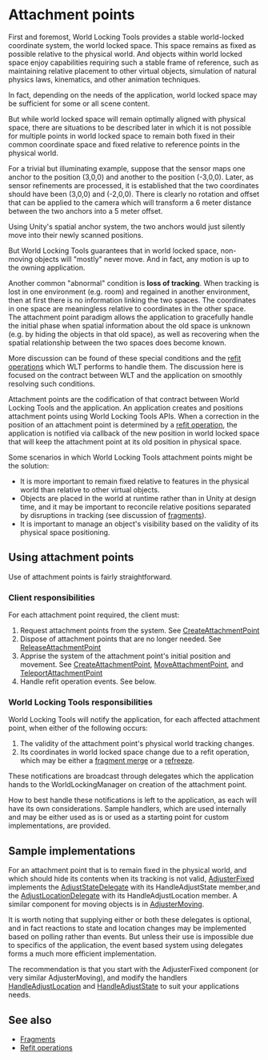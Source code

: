 # Attachment points

First and foremost, World Locking Tools provides a stable world-locked coordinate system, the world locked space. This space remains as fixed as possible relative to the physical world. And objects within world locked space enjoy capabilities requiring such a stable frame of reference, such as maintaining relative placement to other virtual objects, simulation of natural physics laws, kinematics, and other animation techniques.

In fact, depending on the needs of the application, world locked space may be sufficient for some or all scene content.

But while world locked space will remain optimally aligned with physical space, there are situations to be described later in which it is not possible for multiple points in world locked space to remain both fixed in their common coordinate space and fixed relative to reference points in the physical world.

For a trivial but illuminating example, suppose that the sensor maps one anchor to the position (3,0,0) and another to the position (-3,0,0). Later, as sensor refinements are processed, it is established that the two coordinates should have been (3,0,0) and (-2,0,0). There is clearly no rotation and offset that can be applied to the camera which will transform a 6 meter distance between the two anchors into a 5 meter offset.

Using Unity's spatial anchor system, the two anchors would just silently move into their newly scanned positions.

But World Locking Tools guarantees that in world locked space, non-moving objects will "mostly" never move. And in fact, any motion is up to the owning application.

Another common "abnormal" condition is **loss of tracking**. When tracking is lost in one environment (e.g. room) and regained in another environment, then at first there is no information linking the two spaces. The coordinates in one space are meaningless relative to coordinates in the other space. The attachment point paradigm allows the application to gracefully handle the initial phase when spatial information about the old space is unknown (e.g. by hiding the objects in that old space), as well as recovering when the spatial relationship between the two spaces does become known.

More discussion can be found of these special conditions and the [refit operations](RefitOperations.md) which WLT performs to handle them. The discussion here is focused on the contract between WLT and the application on smoothly resolving such conditions.

Attachment points are the codification of that contract between World Locking Tools and the application. An application creates and positions attachment points using World Locking Tools APIs. When a correction in the position of an attachment point is determined by a [refit operation](RefitOperations.md), the application is notified via callback of the new position in world locked space that will keep the attachment point at its old position in physical space.

Some scenarios in which World Locking Tools attachment points might be the solution:

* It is more important to remain fixed relative to features in the physical world than relative to other virtual objects. 
* Objects are placed in the world at runtime rather than in Unity at design time, and it may be important to reconcile relative positions separated by disruptions in tracking (see discussion of [fragments](Fragments.md)).
* It is important to manage an object's visibility based on the validity of its physical space positioning.

## Using attachment points

Use of attachment points is fairly straightforward.

### Client responsibilities

For each attachment point required, the client must:

1) Request attachment points from the system. See [CreateAttachmentPoint](xref:Microsoft.MixedReality.WorldLocking.Core.IAttachmentPointManager.CreateAttachmentPoint*)
2) Dispose of attachment points that are no longer needed. See [ReleaseAttachmentPoint](xref:Microsoft.MixedReality.WorldLocking.Core.IAttachmentPointManager.ReleaseAttachmentPoint*)
3) Apprise the system of the attachment point's initial position and movement. See [CreateAttachmentPoint](xref:Microsoft.MixedReality.WorldLocking.Core.IAttachmentPointManager.CreateAttachmentPoint*), [MoveAttachmentPoint](xref:Microsoft.MixedReality.WorldLocking.Core.IAttachmentPointManager.MoveAttachmentPoint*), and [TeleportAttachmentPoint](xref:Microsoft.MixedReality.WorldLocking.Core.IAttachmentPointManager.TeleportAttachmentPoint*)
4) Handle refit operation events. See below.

### World Locking Tools responsibilities

World Locking Tools will notify the application, for each affected attachment point, when either of the following occurs:

1) The validity of the attachment point's physical world tracking changes. 
2) Its coordinates in world locked space change due to a refit operation, which may be either a [fragment merge](RefitOperations.md#fragment-merge) or a [refreeze](RefitOperations.md#refreeze-operations).

These notifications are broadcast through delegates which the application hands to the WorldLockingManager on creation of the attachment point.

How to best handle these notifications is left to the application, as each will have its own considerations. Sample handlers, which are used internally and may be either used as is or used as a starting point for custom implementations, are provided.

## Sample implementations

For an attachment point that is to remain fixed in the physical world, and which should hide its contents when its tracking is not valid, [AdjusterFixed](xref:Microsoft.MixedReality.WorldLocking.Tools.AdjusterFixed) implements the [AdjustStateDelegate](xref:Microsoft.MixedReality.WorldLocking.Core.AdjustStateDelegate) with its HandleAdjustState member,and the [AdjustLocationDelegate](xref:Microsoft.MixedReality.WorldLocking.Core.AdjustLocationDelegate) with its HandleAdjustLocation member. A similar component for moving objects is in [AdjusterMoving](xref:Microsoft.MixedReality.WorldLocking.Tools.AdjusterMoving).

It is worth noting that supplying either or both these delegates is optional, and in fact reactions to state and location changes may be implemented based on polling rather than events. But unless their use is impossible due to specifics of the application, the event based system using delegates forms a much more efficient implementation.

The recommendation is that you start with the AdjusterFixed component (or very similar AdjusterMoving), and modify the handlers [HandleAdjustLocation](xref:Microsoft.MixedReality.WorldLocking.Tools.AdjusterFixed.HandleAdjustLocation*) and [HandleAdjustState](xref:Microsoft.MixedReality.WorldLocking.Tools.AdjusterFixed.HandleAdjustState*) to suit your applications needs.

## See also

* [Fragments](Fragments.md)
* [Refit operations](RefitOperations.md)